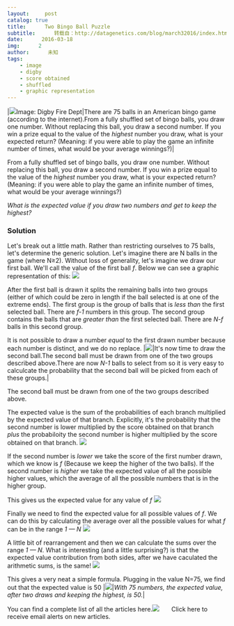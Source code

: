 ```yaml
---
layout:     post
catalog: true
title:      Two Bingo Ball Puzzle
subtitle:      转载自：http://datagenetics.com/blog/march32016/index.html
date:      2016-03-18
img:      2
author:      未知
tags:
    - image
    - digby
    - score obtained
    - shuffled
    - graphic representation
---
```

|![](http://datagenetics.com/blog/march32016/bs.jpg)Image: Digby Fire Dept|There are 75 balls in an American bingo game (according to the internet).From a fully shuffled set of bingo balls, you draw one number. Without replacing this ball, you draw a second number. If you win a prize equal to the value of the *highest* number you draw, what is your expected return? (Meaning: if you were able to play the game an infinite number of times, what would be your average winnings?)|

From a fully shuffled set of bingo balls, you draw one number. Without replacing this ball, you draw a second number. If you win a prize equal to the value of the *highest* number you draw, what is your expected return? (Meaning: if you were able to play the game an infinite number of times, what would be your average winnings?)

*What is the expected value if you draw two numbers and get to keep the highest?*


### Solution

Let's break out a little math. Rather than restricting ourselves to 75 balls, let's determine the generic solution. Let's imagine there are N balls in the game (where N≥2). Without loss of generality, let's imagine we draw our first ball. We'll call the value of the first ball *f*. Below we can see a graphic representation of this:
![](http://datagenetics.com/blog/march32016/b.png)


After the first ball is drawn it splits the remaining balls into two groups (either of which could be zero in length if the ball selected is at one of the extreme ends). The first group is the group of balls that is *less than* the first selected ball. There are *f-1* numbers in this group. The second group contains the balls that are *greater than* the first selected ball. There are *N-f* balls in this second group.

It is not possible to draw a number *equal* to the first drawn number because each number is distinct, and we do no replace.
|![](http://datagenetics.com/blog/march32016/st.png)|It's now time to draw the second ball.The second ball must be drawn from one of the two groups described above.There are now *N-1* balls to select from so it is very easy to calculcate the probability that the second ball will be picked from each of these groups.|

The second ball must be drawn from one of the two groups described above.

The expected value is the sum of the probabilities of each branch multiplied by the expected value of that branch. Explicitly, it's the probability that the second number is lower multiplied by the score obtained on that branch *plus* the probabiloity the second number is higher multiplied by the score obtained on that branch.
![](http://datagenetics.com/blog/march32016/eq0.png)


If the second number is *lower* we take the score of the first number drawn, which we know is *f* (Because we keep the higher of the two balls). If the second number is *higher* we take the expected value of all the possible higher values, which the average of all the possible numbers that is in the higher group.

This gives us the expected value for any value of *f*
![](http://datagenetics.com/blog/march32016/eq1.png)


Finally we need to find the expected value for all possible values of *f*. We can do this by calculating the average over all the possible values for what *f* can be in the range *1 — N*
![](http://datagenetics.com/blog/march32016/eq3.png)


A little bit of rearrangement and then we can calculate the sums over the range *1 — N*. What is interesting (and a little surprising?) is that the expected value contribution from both sides, after we have caculated the arithmetic sums, is the same!
![](http://datagenetics.com/blog/march32016/eq4.png)


This gives a very neat a simple formula. Plugging in the value N=75, we find out that the expected value is 50
|![](http://datagenetics.com/blog/march32016/bc.jpg)|*With 75 numbers, the expected value, after two draws and keeping the highest, is 50.*|

You can find a complete list of all the articles here.![](http://datagenetics.com/images/n.gif)
      Click here to receive email alerts on new articles.
